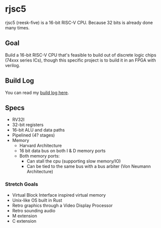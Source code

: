 # rjsc5

rjsc5 (reesk-five) is a 16-bit RISC-V CPU. Because 32 bits is already done many times.

## Goal

Build a 16-bit RISC-V CPU that's feasible to build out of discrete logic chips (74xxx series ICs), though this specific project is to build it in an FPGA with verilog.

## Build Log

You can read my [build log here](buildlog/README.md).

## Specs

* RV32I
* 32-bit registers
* 16-bit ALU and data paths
* Pipelined (4? stages)
* Memory
  * Harvard Architecture
  * 16 bit data bus on both I & D memory ports
  * Both memory ports:
    * Can stall the cpu (supporting slow memory/IO)
    * Can be tied to the same bus with a bus arbiter (Von Neumann Architecture)

### Stretch Goals

* Virtual Block Interface inspired virtual memory
* Unix-like OS built in Rust
* Retro graphics through a Video Display Processor
* Retro sounding audio
* M extension
* C extension
